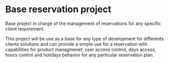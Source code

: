 # Base reservation project
Base project in charge of the management of reservations for any specific client requirement.

This project will be use as a base for any type of development for differents clients solutions and can provide a simple use for a reservation with capabilities for product managmenet, user access control, days access, hours control and holidays behavior for any particular reservation plan.

